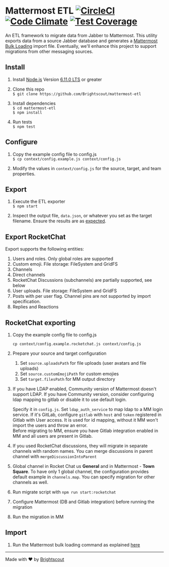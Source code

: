 # Mattermost ETL [![CircleCI](https://circleci.com/gh/Brightscout/mattermost-etl.svg?style=shield&circle-token=3e834193f471812ea72217332aa0f5ff36825afe)](https://circleci.com/gh/Brightscout/mattermost-etl) [![Code Climate](https://codeclimate.com/github/Brightscout/mattermost-etl/badges/gpa.svg)](https://codeclimate.com/github/Brightscout/mattermost-etl) [![Test Coverage](https://codeclimate.com/github/Brightscout/mattermost-etl/badges/coverage.svg)](https://codeclimate.com/github/Brightscout/mattermost-etl/coverage)

An ETL framework to migrate data from Jabber to Mattermost. This utility exports data from a source Jabber database and generates a [Mattermost Bulk Loading](https://docs.mattermost.com/deployment/bulk-loading.html) import file. Eventually, we'll enhance this project to support migrations from other messaging sources.  



## Install

1. Install [Node.js](https://nodejs.org/en/) Version [6.11.0 LTS](https://nodejs.org/en/download/) or greater

2. Clone this repo  
`$ git clone https://github.com/Brightscout/mattermost-etl`

3. Install dependencies  
`$ cd mattermost-etl`  
`$ npm install`

4. Run tests  
`$ npm test`

## Configure

1. Copy the example config file to config.js  
`$ cp context/config.example.js context/config.js`

2. Modify the values in `context/config.js` for the source, target, and team properties.

## Export

1. Execute the ETL exporter  
`$ npm start`

2. Inspect the output file, `data.json`, or whatever you set as the target filename. Ensure the results are as [expected](https://docs.mattermost.com/deployment/bulk-loading.html#data-format).

## Export RocketChat

Export supports the following entities:

1. Users and roles. Only global roles are supported
2. Custom emoji. File storage: FileSystem and GridFS
3. Channels
4. Direct channels
5. RocketChat Discussions (subchannels) are partially supported, see below
7. User uploads. File storage: FileSystem and GridFS
8. Posts with per user flag. Channel pins are not supported by import specification.
9. Replies and Reactions

## RocketChat exporting

1. Copy the example config file to config.js  
   ```
   cp context/config.example.rocketchat.js context/config.js
   ```

2. Prepare your source and target configuration

   1. Set `source.uploadsPath` for file uploads (user avatars and file uploads)
   2. Set `source.customEmojiPath` for custom emojies
   3. Set `target.filesPath` for MM output directory

3. If you have LDAP enabled, Community version of Mattermost doesn't support LDAP. 
   If you have Community version, consider configuring ldap mapping to gitlab or disable it to use default login.  
   
   Specify it in `config.js`. Set `ldap_auth_service` to map ldap to a MM login service. 
   If it's GitLab, configure `gitlab` with `host` and `token` registered in Gitlab with User access. 
   It is used for id mapping, without it MM won't import the users and throw an error.  
   Before migrating to MM, ensure you have Gitlab integration enabled in MM and all users are present in Gitlab.

4. If you used RocketChat discussions, they will migrate in separate channels with random names. 
   You can merge discussions in parent channel with `mergeDiscussionIntoParent`
5. Global channel in Rocket Chat us **General** and in Mattermost - **Town Square**. 
   To have only 1 global channel, the configuration provides default example in `channels.map`. 
   You can specify migration for other channels as well.
6. Run migrate script with `npm run start:rocketchat`
7. Configure Mattermost (DB and Gitlab integration) before running the migration
8. Run the migration in MM

## Import

1. Run the Mattermost bulk loading command as explained [here](https://docs.mattermost.com/deployment/bulk-loading.html#running-the-bulk-loading-command)  
---

Made with &#9829; by [Brightscout](http://www.brightscout.com)
